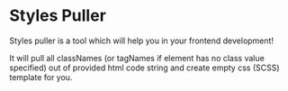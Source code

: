 # Styles Puller

Styles puller is a tool which will help you in your frontend development!

It will pull all classNames (or tagNames if element has no class value specified) out of provided html code string and create empty css (SCSS) template for you.
